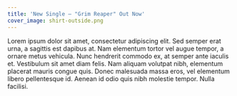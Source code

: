 ```yaml
---
title: 'New Single — "Grim Reaper" Out Now'
cover_image: shirt-outside.png
---
```


Lorem ipsum dolor sit amet, consectetur adipiscing elit. Sed semper erat urna, a sagittis est dapibus at. Nam elementum tortor vel augue tempor, a ornare metus vehicula. Nunc hendrerit commodo ex, at semper ante iaculis et. Vestibulum sit amet diam felis. Nam aliquam volutpat nibh, elementum placerat mauris congue quis. Donec malesuada massa eros, vel elementum libero pellentesque id. Aenean id odio quis nibh molestie tempor. Nulla facilisi.